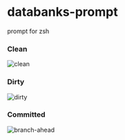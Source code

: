 # databanks-prompt
prompt for zsh

### Clean
![clean](https://i.imgur.com/PRTy67X.png)

### Dirty
![dirty](https://i.imgur.com/eA9zIYP.png)

### Committed
![branch-ahead](https://i.imgur.com/42vW7KE.png)
